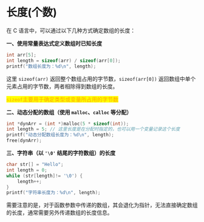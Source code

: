 # 长度(个数)



在 C 语言中，可以通过以下几种方式确定数组的长度：

**一、使用常量表达式定义数组时已知长度**

```c
int arr[5];
int length = sizeof(arr) / sizeof(arr[0]);
printf("数组长度为：%d\n", length);
```

这里 `sizeof(arr)` 返回整个数组占用的字节数，`sizeof(arr[0])` 返回数组中单个元素占用的字节数，两者相除得到数组的长度。

<mark style="color:orange;">`sizeof`</mark><mark style="color:orange;">主要用于确定类型或变量所占用的字节数</mark>



**二、动态分配的数组（使用 `malloc`、`calloc` 等分配）**

```c
int *dynArr = (int *)malloc(5 * sizeof(int));
int length = 5; // 这里长度是在分配时指定的，也可以用一个变量记录这个长度
printf("动态分配数组长度为：%d\n", length);
free(dynArr);
```

**三、字符串（以 `'\0'` 结尾的字符数组）的长度**

```c
char str[] = "Hello";
int length = 0;
while (str[length]!= '\0') {
    length++;
}
printf("字符串长度为：%d\n", length);
```

需要注意的是，对于函数参数中传递的数组，其会退化为指针，无法直接确定数组的长度，通常需要另外传递数组的长度信息。
